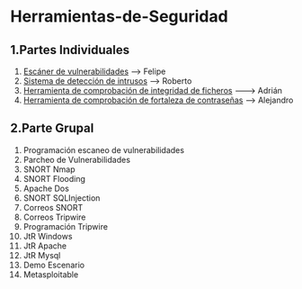 # Herramientas-de-Seguridad

## 1.Partes Individuales

1. [Escáner de vulnerabilidades](individuales/Alumno1.md) --> Felipe
2. [Sistema de detección de intrusos](individuales/Alumno2.md) --> Roberto
3. [Herramienta de comprobación de integridad de ficheros](individuales/Alumno3.md) --->  Adrián
4. [Herramienta de comprobación de fortaleza de contraseñas](individuales/Alumno4.md) --> Alejandro

## 2.Parte Grupal

1. Programación escaneo de vulnerabilidades
2. Parcheo de Vulnerabilidades
3. SNORT Nmap
4. SNORT Flooding
5. Apache Dos
6. SNORT SQLInjection
7. Correos SNORT
8. Correos Tripwire
9. Programación Tripwire
10. JtR Windows
11. JtR Apache
12. JtR Mysql
13. Demo Escenario
14. Metasploitable